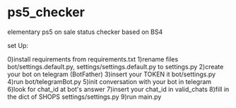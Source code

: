 # ps5_checker
elementary ps5 on sale status checker based on BS4

set Up:

0)install requirements from requirements.txt
1)rename files bot/settings.default.py, settings/settings.default.py to settings.py
2)create your bot on telegram (BotFather)
3)insert your TOKEN it bot/settings.py
4)run bot/telegramBot.py
5)init conversation with your bot in telegram
6)look for chat_id at bot's answer
7)insert your chat_id in valid_chats
8)fill in the dict of SHOPS settings/settings.py
9)run main.py
